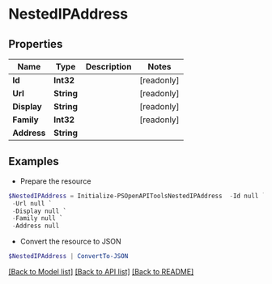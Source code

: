 # NestedIPAddress
## Properties

Name | Type | Description | Notes
------------ | ------------- | ------------- | -------------
**Id** | **Int32** |  | [readonly] 
**Url** | **String** |  | [readonly] 
**Display** | **String** |  | [readonly] 
**Family** | **Int32** |  | [readonly] 
**Address** | **String** |  | 

## Examples

- Prepare the resource
```powershell
$NestedIPAddress = Initialize-PSOpenAPIToolsNestedIPAddress  -Id null `
 -Url null `
 -Display null `
 -Family null `
 -Address null
```

- Convert the resource to JSON
```powershell
$NestedIPAddress | ConvertTo-JSON
```

[[Back to Model list]](../README.md#documentation-for-models) [[Back to API list]](../README.md#documentation-for-api-endpoints) [[Back to README]](../README.md)

